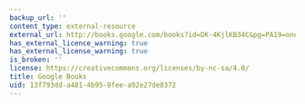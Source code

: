 ```yaml
---
backup_url: ''
content_type: external-resource
external_url: http://books.google.com/books?id=DK-4KjlKB34C&pg=PA19=onepage
has_external_licence_warning: true
has_external_license_warning: true
is_broken: ''
license: https://creativecommons.org/licenses/by-nc-sa/4.0/
title: Google Books
uid: 13f793dd-a481-4b95-9fee-a92e27de8372
---
```

